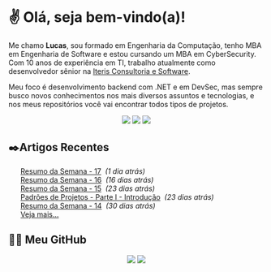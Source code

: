 # ✌ Olá, seja bem-vindo(a)!

Me chamo **Lucas**, sou formado em Engenharia da Computação, tenho MBA em Engenharia de Software e estou cursando um MBA em CyberSecurity.
Com 10 anos de experiência em TI, trabalho atualmente como desenvolvedor sênior na [Iteris Consultoria e Software](https://www.iteris.com.br/).

Meu foco é desenvolvimento backend com .NET e em DevSec, mas sempre busco novos conhecimentos nos mais diversos assuntos e tecnologias, e nos meus repositórios você vai encontrar todos tipos de projetos.
</br><p align="center">
<a href="https://www.linkedin.com/in/lfrigodesouza/"><img src="https://img.shields.io/badge/-LinkedIn-0077B5?style=flat-square&logo=Linkedin&logoColor=white&link=https://www.linkedin.com/in/lfrigodesouza/"></a>
<a href="https://twitter.com/lfrigodesouza/"><img src="https://img.shields.io/badge/-Twitter-1DA1F2?style=flat-square&logo=twitter&logoColor=white&link=https://twitter.com/lfrigodesouza/"></a>
<a href="https://LFrigoDeSouza.NET/"><img src="https://img.shields.io/badge/-LFS.NET-9e9e9e?style=flat-square&logo=microsoft-edge&logoColor=white&link=https://LFrigoDeSouza.NET/"></a>
</p>

## ✒️Artigos Recentes
<ul>
<li style="list-style-type: none;"><a href="https://www.blog.lfrigodesouza.net/2021/04/26/resumo-da-semana/17/" target="_blank">Resumo da Semana - 17</a><i> &nbsp;(1 dia atrás)</i></li>
<li style="list-style-type: none;"><a href="https://www.blog.lfrigodesouza.net/2021/04/12/resumo-da-semana/16/" target="_blank">Resumo da Semana - 16</a><i> &nbsp;(16 dias atrás)</i></li>
<li style="list-style-type: none;"><a href="https://www.blog.lfrigodesouza.net/2021/04/05/resumo-da-semana/15/" target="_blank">Resumo da Semana - 15</a><i> &nbsp;(23 dias atrás)</i></li>
<li style="list-style-type: none;"><a href="https://www.blog.lfrigodesouza.net/2021/04/05/padroes-de-projetos/Parte-I-Introducao/" target="_blank">Padrões de Projetos - Parte I - Introdução</a><i> &nbsp;(23 dias atrás)</i></li>
<li style="list-style-type: none;"><a href="https://www.blog.lfrigodesouza.net/2021/03/29/resumo-da-semana/14/" target="_blank">Resumo da Semana - 14</a><i> &nbsp;(30 dias atrás)</i></li>

<li style="list-style-type: none;"><a href="https://blog.lfrigodesouza.net" target="_blank">Veja mais...</a></li>
</ul>

## 👨‍💻 Meu GitHub
<p align="center">
<img src="https://github-readme-stats.vercel.app/api/top-langs/?username=lfrigodesouza&layout=compact&theme=dark"/>
<img src="https://github-readme-stats.vercel.app/api?username=lfrigodesouza&show_icons=true&theme=dark">
</p>
